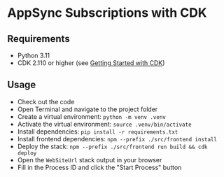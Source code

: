 # AppSync Subscriptions with CDK
## Requirements
- Python 3.11
- CDK 2.110 or higher (see [Getting Started with CDK](https://docs.aws.amazon.com/cdk/v2/guide/getting_started.html))

## Usage
- Check out the code
- Open Terminal and navigate to the project folder
- Create a virtual environment: `python -m venv .venv`
- Activate the virtual environment: `source .venv/bin/activate`
- Install dependencies: `pip install -r requirements.txt`
- Install frontend dependencies: `npm --prefix ./src/frontend install`
- Deploy the stack: `npm --prefix ./src/frontend run build && cdk deploy`
- Open the `WebSiteUrl` stack output in your browser
- Fill in the Process ID and click the "Start Process" button
